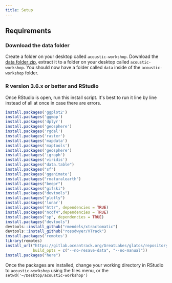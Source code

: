 ```yaml
---
title: Setup
---
```


## Requirements

### Download the data folder
Create a folder on your desktop called `acoustic-workshop`. Download the 
[data folder zip](https://github.com/ocean-tracking-network/jb-acoustic-telemetry/releases), 
extract it to a folder on your desktop called `acoustic-workshop`. You should now have a folder 
called `data` inside of the `acoustic-workshop` folder.

### R version 3.6.x or better and RStudio

Once RStudio is open, run this install script. It's best to run it line by line instead of all at once in case there are errors. 

```r
install.packages('ggplot2')
install.packages('ggmap')
install.packages('dplyr')
install.packages('geosphere')
install.packages('rgdal')
install.packages('raster')
install.packages('mapdata')
install.packages('maptools')
install.packages('geosphere')
install.packages('igraph')
install.packages('viridis')
install.packages("data.table")
install.packages("sf")
install.packages('gganimate')
install.packages("rnaturalearth")
install.packages("beepr")
install.packages("gifski")
install.packages("devtools")
install.packages("plotly")
install.packages('lunar')
install.packages("httr", dependencies = TRUE)
install.packages("ncdf4",dependencies = TRUE)
install.packages("sp", dependencies = TRUE)
install.packages("devtools")
devtools::install_github("rmendels/xtractomatic")
devtools::install_github("rossdwyer/VTrack")
install.packages('remotes')
library(remotes)
install_url("https://gitlab.oceantrack.org/GreatLakes/glatos/repository/master/archive.zip",
            build_opts = c("--no-resave-data", "--no-manual"))  
install.packages("here")

```

Once the packages are installed, change your working directory in RStudio to `acoustic-workshop` using the files menu, or the `setwd('~/Desktop/acoustic-workshop')`


